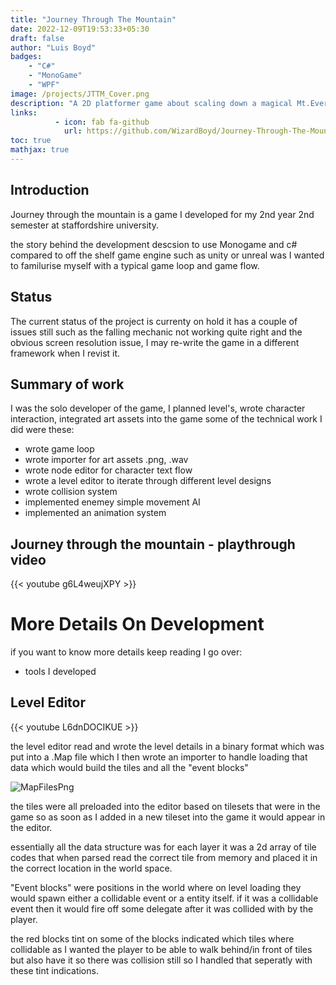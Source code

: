 ```yaml
---
title: "Journey Through The Mountain"
date: 2022-12-09T19:53:33+05:30
draft: false
author: "Luis Boyd"
badges:
    - "C#"
    - "MonoGame"
    - "WPF"
image: /projects/JTTM_Cover.png
description: "A 2D platformer game about scaling down a magical Mt.Everest "
links:
          - icon: fab fa-github
            url: https://github.com/WizardBoyd/Journey-Through-The-Mountain
toc: true
mathjax: true
---
```

## Introduction

Journey through the mountain is a game I developed for my 2nd year 2nd semester at staffordshire university.

the story behind the development descsion to use Monogame and c# compared to off the shelf game engine such as unity or unreal was I wanted to familurise myself with a typical game loop and game flow.

## Status

The current status of the project is currenty on hold it has a couple of issues still such as the falling mechanic not working quite right and the obvious screen resolution issue, I may re-write the game in a different framework when I revist it.

## Summary of work

I was the solo developer of the game, I planned level's, wrote character interaction, integrated art assets into the game some of the technical work I did were these:

- wrote game loop
- wrote importer for art assets .png, .wav
- wrote node editor for character text flow
- wrote a level editor to iterate through different level designs
- wrote collision system
- implemented enemey simple movement AI
- implemented an animation system

## Journey through the mountain - playthrough video

{{< youtube g6L4weujXPY >}}

# More Details On Development

if you want to know more details keep reading I go over:
- tools I developed

## Level Editor 
{{< youtube L6dnDOCIKUE >}}

the level editor read and wrote the level details in a binary format which was put into a .Map file which I then wrote an importer to handle loading that data which would build the tiles and all the "event blocks"

![MapFilesPng](/projects/MapFiles.png)

the tiles were all preloaded into the editor based on tilesets that were in the game so as soon as I added in a new tileset into the game it would appear in the editor.

essentially all the data structure was for each layer it was a 2d array of tile codes that when parsed read the correct tile from memory and placed it in the correct location in the world space.

"Event blocks" were positions in the world where on level loading they would spawn either a collidable event or a entity itself. if it was a collidable event then it would fire off some delegate after it was collided with by the player.

the red blocks tint on some of the blocks indicated which tiles where collidable as I wanted the player to be able to walk behind/in front of tiles but also have it so there was collision still so I handled that seperatly with these tint indications.

